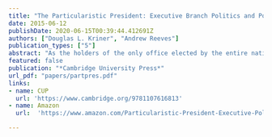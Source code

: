 ```yaml
---
title: "The Particularistic President: Executive Branch Politics and Political Inequality"
date: 2015-06-12
publishDate: 2020-06-15T00:39:44.412691Z
authors: ["Douglas L. Kriner", "Andrew Reeves"]
publication_types: ["5"]
abstract: "As the holders of the only office elected by the entire nation, presidents have long claimed to be sole stewards of the interests of all Americans. Scholars have largely agreed, positing the president as an important counterbalance to the parochial impulses of members of Congress. This supposed fact is often invoked in arguments for concentrating greater power in the executive branch. Douglas L. Kriner and Andrew Reeves challenge this notion and, through an examination of a diverse range of policies from disaster declarations, to base closings, to the allocation of federal spending, show that presidents, like members of Congress, are particularistic. Presidents routinely pursue policies that allocate federal resources in a way that disproportionately benefits their more narrow partisan and electoral constituencies. Though presidents publicly don the mantle of a national representative, in reality they are particularistic politicians who prioritize the needs of certain constituents over others."
featured: false
publication: "*Cambridge University Press*"
url_pdf: "papers/partpres.pdf"
links:
- name: CUP
  url: 'https://www.cambridge.org/9781107616813'
- name: Amazon
  url:  'https://www.amazon.com/Particularistic-President-Executive-Political-Inequality/dp/1107616816'

---
```


